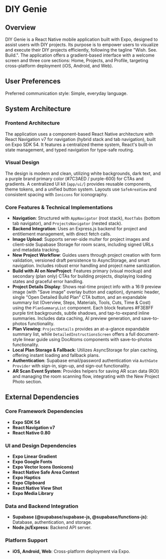 # DIY Genie

## Overview
DIY Genie is a React Native mobile application built with Expo, designed to assist users with DIY projects. Its purpose is to empower users to visualize and execute their DIY projects efficiently, following the tagline "Wish. See. Build.". The application offers a gradient-based interface with a welcome screen and three core sections: Home, Projects, and Profile, targeting cross-platform deployment (iOS, Android, and Web).

## User Preferences
Preferred communication style: Simple, everyday language.

## System Architecture

### Frontend Architecture
The application uses a component-based React Native architecture with React Navigation v7 for navigation (hybrid stack and tab navigation), built on Expo SDK 54. It features a centralized theme system, React's built-in state management, and typed navigation for type-safe routing.

### Visual Design
The design is modern and clean, utilizing white backgrounds, dark text, and a purple brand primary color (#7C3AED / purple-600) for CTAs and gradients. A centralized UI kit (`app/ui/`) provides reusable components, theme tokens, and a unified button system. Layouts use `SafeAreaView` and consistent spacing with `Ionicons` for iconography.

### Core Features & Technical Implementations
- **Navigation**: Structured with `AppNavigator` (root stack), `RootTabs` (bottom tab navigator), and `ProjectsNavigator` (nested stack).
- **Backend Integration**: Uses an Express.js backend for project and entitlement management, with direct fetch calls.
- **Image Upload**: Supports server-side multer for project images and client-side Supabase Storage for room scans, including signed URLs and metadata tracking.
- **New Project Workflow**: Guides users through project creation with form validation, versioned draft persistence to AsyncStorage, and smart navigation. Includes robust error handling and project name sanitization.
- **Build with AI on NewProject**: Features primary (visual mockup) and secondary (plan only) CTAs for building projects, displaying loading states and graceful error handling.
- **Project Details Display**: Shows real-time project info with a 16:9 preview image (with "Save image" overlay button and caption), dynamic header, single "Open Detailed Build Plan" CTA button, and an expandable summary list (Overview, Steps, Materials, Tools, Cuts, Time & Cost) using the `PlanSummaryList` component. Each block features #F3E8FF purple tint backgrounds, subtle shadows, and tap-to-expand inline summaries. Includes data caching, AI preview generation, and save-to-photos functionality.
- **Plan Viewing**: `ProjectDetails` provides an at-a-glance expandable summary list, while `DetailedInstructionsScreen` offers a full document-style linear guide using DocAtoms components with save-to-photos functionality.
- **Local Plan Storage & Fallback**: Utilizes AsyncStorage for plan caching, offering instant loading and fallback plans.
- **Authentication**: Supabase email/password authentication via `AuthGate Provider` with sign-in, sign-up, and sign-out functionality.
- **AR Scan Event System**: Provides helpers for saving AR scan data (ROI) and managing the room scanning flow, integrating with the New Project Photo section.

## External Dependencies

### Core Framework Dependencies
- **Expo SDK 54**
- **React Navigation v7**
- **React Native 0.80**

### UI and Design Dependencies
- **Expo Linear Gradient**
- **Expo Google Fonts**
- **Expo Vector Icons (Ionicons)**
- **React Native Safe Area Context**
- **Expo Haptics**
- **Expo Clipboard**
- **React Native View Shot**
- **Expo Media Library**

### Data and Backend Integration
- **Supabase (@supabase/supabase-js, @supabase/functions-js)**: Database, authentication, and storage.
- **Node.js/Express**: Backend API server.

### Platform Support
- **iOS, Android, Web**: Cross-platform deployment via Expo.